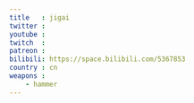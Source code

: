 ```yaml
---
title   : jigai
twitter :
youtube :
twitch  :
patreon :
bilibili: https://space.bilibili.com/5367853
country : cn
weapons :
    - hammer
---
```

